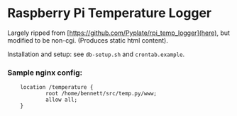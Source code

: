 Raspberry Pi Temperature Logger
===============================

Largely ripped from [https://github.com/Pyplate/rpi_temp_logger](here), but modified to be non-cgi. (Produces static html content).

Installation and setup: see `db-setup.sh` and `crontab.example`.

### Sample nginx config:

        location /temperature {
                root /home/bennett/src/temp.py/www;
                allow all;
        }

